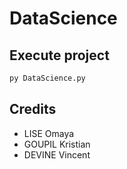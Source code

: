 # DataScience

## Execute project
```sh
py DataScience.py
```

## Credits
- LISE Omaya
- GOUPIL Kristian
- DEVINE Vincent
